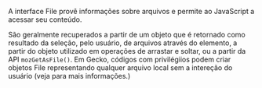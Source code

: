 A interface File provê informações sobre arquivos e permite ao JavaScript a acessar seu conteúdo.

São geralmente recuperados a partir de um objeto que é retornado como resultado da seleção, pelo usuário, de arquivos através do elemento, a partir do objeto utilizado em operações de arrastar e soltar, ou a partir da API `mozGetAsFile()`. Em Gecko, códigos com privilégiios podem criar objetos File representando qualquer arquivo local sem a intereção do usuário (veja para mais informações.)
